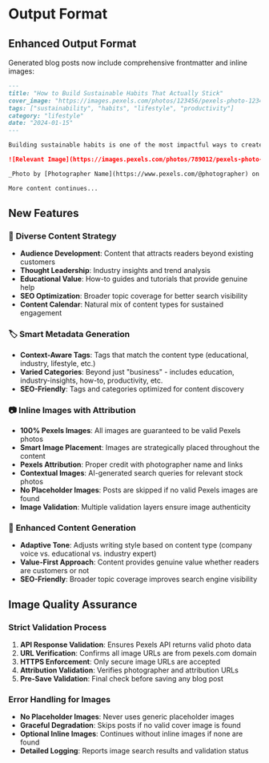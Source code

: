 # Output Format

## Enhanced Output Format

Generated blog posts now include comprehensive frontmatter and inline images:

```markdown
---
title: "How to Build Sustainable Habits That Actually Stick"
cover_image: "https://images.pexels.com/photos/123456/pexels-photo-123456.jpeg"
tags: ["sustainability", "habits", "lifestyle", "productivity"]
category: "lifestyle"
date: "2024-01-15"
---

Building sustainable habits is one of the most impactful ways to create lasting change...

![Relevant Image](https://images.pexels.com/photos/789012/pexels-photo-789012.jpeg)

_Photo by [Photographer Name](https://www.pexels.com/@photographer) on [Pexels](https://www.pexels.com/photo/789012/)_

More content continues...
```

## New Features

### 🎯 **Diverse Content Strategy**

- **Audience Development**: Content that attracts readers beyond existing customers
- **Thought Leadership**: Industry insights and trend analysis
- **Educational Value**: How-to guides and tutorials that provide genuine help
- **SEO Optimization**: Broader topic coverage for better search visibility
- **Content Calendar**: Natural mix of content types for sustained engagement

### 🏷️ **Smart Metadata Generation**

- **Context-Aware Tags**: Tags that match the content type (educational, industry, lifestyle, etc.)
- **Varied Categories**: Beyond just "business" - includes education, industry-insights, how-to, productivity, etc.
- **SEO-Friendly**: Tags and categories optimized for content discovery

### 📷 **Inline Images with Attribution**

- **100% Pexels Images**: All images are guaranteed to be valid Pexels photos
- **Smart Image Placement**: Images are strategically placed throughout the content
- **Pexels Attribution**: Proper credit with photographer name and links
- **Contextual Images**: AI-generated search queries for relevant stock photos
- **No Placeholder Images**: Posts are skipped if no valid Pexels images are found
- **Image Validation**: Multiple validation layers ensure image authenticity

### 📝 **Enhanced Content Generation**

- **Adaptive Tone**: Adjusts writing style based on content type (company voice vs. educational vs. industry expert)
- **Value-First Approach**: Content provides genuine value whether readers are customers or not
- **SEO-Friendly**: Broader topic coverage improves search engine visibility

## Image Quality Assurance

### Strict Validation Process

1. **API Response Validation**: Ensures Pexels API returns valid photo data
2. **URL Verification**: Confirms all image URLs are from pexels.com domain
3. **HTTPS Enforcement**: Only secure image URLs are accepted
4. **Attribution Validation**: Verifies photographer and attribution URLs
5. **Pre-Save Validation**: Final check before saving any blog post

### Error Handling for Images

- **No Placeholder Images**: Never uses generic placeholder images
- **Graceful Degradation**: Skips posts if no valid cover image is found
- **Optional Inline Images**: Continues without inline images if none are found
- **Detailed Logging**: Reports image search results and validation status 